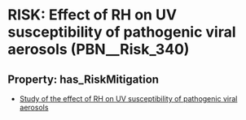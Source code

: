# RISK: __Effect of RH on UV susceptibility of pathogenic viral aerosols__ (PBN__Risk_340)

## Property: has_RiskMitigation

* [Study of the effect of RH on UV susceptibility of pathogenic viral aerosols](PBN__RiskMitigation_451)

